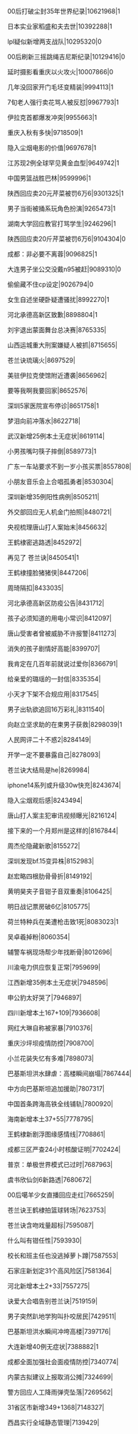 00后打破尘封35年世界纪录|10621968|1

日本实业家稻盛和夫去世|10392288|1

lpl疑似新增两支战队|10295320|0

00后刷新三摇跳绳吉尼斯纪录|10129416|0

延时摄影看重庆以火攻火|10007866|0

几年没回家开门毛坯变精装|9994113|1

7旬老人强行卖花骂人被反怼|9967793|1

伊拉克首都爆发冲突|9955663|1

重庆入秋有多快|9718509|1

隐入尘烟电影的价值|9697678|1

江苏现2例全球罕见黄金血型|9649742|1

中国男篮战胜巴林|9599996|1

陕西回应卖20元芹菜被罚6万6|9301325|1

男子当街被捅系玩角色扮演|9265473|1

湖南大学回应教官打骂学生|9246296|1

陕西回应卖20斤芹菜被罚6万6|9104304|0

成都：非必要不离蓉|9096825|1

大连男子坐公交没戴n95被赶|9089310|0

偷偷藏不住cp设定|9026794|0

女生自述坐硬卧疑遭骚扰|8992270|1

河北承德高新区致歉|8898804|1

刘宇退出蒙面舞台总决赛|8765335|

山西运城重大刑案嫌疑人被抓|8715655|

苍兰诀琉璃火|8697529|

美驻伊拉克使馆附近遭袭|8656962|

要等我啊我要回家|8652576|

深圳5家医院宣布停诊|8651758|1

梦泪向前冲落水|8622718|

武汉新增25例本土无症状|8619114|

小男孩嘴叼筷子摔倒|8589773|1

广东一车站要求不到一岁小孩买票|8557808|

小朋友音乐会上合唱孤勇者|8530304|

深圳新增35例阳性病例|8505211|

外交部回应无人机金门拍照|8480721|

央视梳理唐山打人案始末|8456632|

王鹤棣密逃路透|8452972|

再见了 苍兰诀|8450541|1

王鹤棣撞脸猪猪侠|8447206|

周琦隔扣|8433035|

河北承德高新区防疫公告|8431712|

孩子必须知道的用电小常识|8412097|

唐山受害者曾被威胁不许报警|8411273|

消失的孩子剧情好高能|8399707|

我肯定在几百年前就说过爱你|8366791|

给亲爱的璐瑶的一封信|8335354|

小天才下架不合规应用|8317545|

男子出轨欲追回16万彩礼|8311540|

向赵立坚求助的在柬男子获救|8298039|1

人民网评二十不惑2|8284149|

开学一定不要暴露自己|8278093|

苍兰诀大结局是he|8269984|

iphone14系列或升级30w快充|8243674|

隐入尘烟观后感|8243494|

唐山打人案主犯审讯视频曝光|8216124|

接下来的一个月郑州是这样的|8167844|

周杰伦隐藏新歌|8155272|

深圳发现bf.15变异株|8152983|

赵宏略四根肋骨骨折|8149192|

黄明昊夹子音钳子音双重奏|8106425|

明日战记票房破6亿|8105775|

荷兰特种兵在美遭枪击致1死|8083023|1

吴卓羲掉粉|8060354|

辅警车祸现场帮少年找断骨|8012696|

川渝电力供应恢复正常|7959699|

江西新增35例本土无症状|7948596|

申公豹太好哭了|7946897|

四川新增本土167+109|7936608|

网红大琳自称被家暴|7910376|

重庆沙坪坝疫情防控|7908700|

小兰花装失忆有多难|7898073|

巴基斯坦洪水肆虐：高楼瞬间崩塌|7867444|

中方向巴基斯坦追加援助|7807317|

中国首条跨海高铁全线铺轨|7800920|

海南新增本土37+55|7778795|

王鹤棣新剧浮图缘感情线|7708861|

成都三区严查24小时核酸证明|7702424|

普京：单极世界模式已过时|7687963|

虞书欣仙剑6新路透|7680672|

00后噶羊少女直播回应走红|7665259|

苍兰诀王鹤棣拍篮球转场|7623753|

苍兰诀含吻戏量超标|7595087|

什么叫有钳任性|7593930|

校长和班主任也没逃掉萝卜蹲|7587553|

石家庄新划定31个高风险区|7581364|

河北新增本土2+33|7557275|

诀爱大合唱告别苍兰诀|7519159|

男子突然趴地学狗叫扑咬居民|7429511|

巴基斯坦洪水瞬间冲垮高楼|7397176|

大连新增40例无症状|7388882|1

成都全面加强社会面疫情防控|7340774|

内蒙古拟建议上报取消公摊|7324699|

警方回应人工降雨弹壳坠落|7269562|

31省区市新增349+1368|7148327|

西昌实行全域静态管理|7139429|

